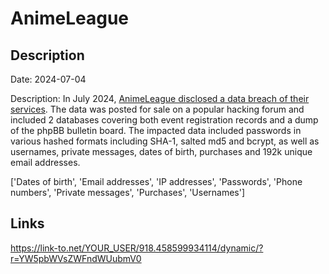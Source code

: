 # AnimeLeague

## Description

Date: 2024-07-04

Description:
In July 2024, <a href="https://www.animeleague.net/forum/viewtopic.php?f=55&t=134675" target="_blank" rel="noopener">AnimeLeague disclosed a data breach of their services</a>. The data was posted for sale on a popular hacking forum and included 2 databases covering both event registration records and a dump of the phpBB bulletin board. The impacted data included passwords in various hashed formats including SHA-1, salted md5 and bcrypt, as well as usernames, private messages, dates of birth, purchases and 192k unique email addresses.


['Dates of birth', 'Email addresses', 'IP addresses', 'Passwords', 'Phone numbers', 'Private messages', 'Purchases', 'Usernames']

## Links

https://link-to.net/YOUR_USER/918.458599934114/dynamic/?r=YW5pbWVsZWFndWUubmV0
